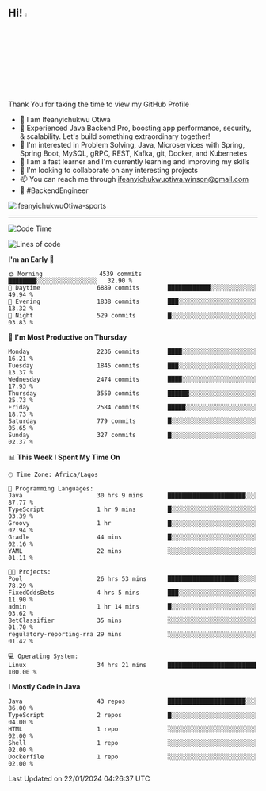 <!-- BLOG-POST-LIST:START --><!-- BLOG-POST-LIST:END -->

## Hi! <img src="https://media.giphy.com/media/hvRJCLFzcasrR4ia7z/giphy.gif" width="4%"> 

Thank You for taking the time to view my GitHub Profile

- 👋 I am Ifeanyichukwu Otiwa
- 🚀 Experienced Java Backend Pro, boosting app performance, security, & scalability. Let's build something extraordinary together!
- 👀 I'm interested in Problem Solving, Java, Microservices with Spring, Spring Boot, MySQL, gRPC, REST, Kafka, git, Docker, and Kubernetes
- 🌱 I am a fast learner and I'm currently learning and improving my skills
- 💞️ I'm looking to collaborate on any interesting projects
- 📫 You can reach me through ifeanyichukwuotiwa.winson@gmail.com
- 🚀 #BackendEngineer

<p align="left" marginTop="10px"> <img src="https://komarev.com/ghpvc/?username=ifeanyichukwuOtiwa-sports&label=Profile%20views&color=0e75b6&style=for-the-badge" alt="ifeanyichukwuOtiwa-sports" /> </p>

***

<!--START_SECTION:waka-->
![Code Time](http://img.shields.io/badge/Code%20Time-2%2C145%20hrs%2025%20mins-blue)

![Lines of code](https://img.shields.io/badge/From%20Hello%20World%20I%27ve%20Written-4.6%20million%20lines%20of%20code-blue)

**I'm an Early 🐤** 

```text
🌞 Morning                4539 commits        ████████░░░░░░░░░░░░░░░░░   32.90 % 
🌆 Daytime                6889 commits        ████████████░░░░░░░░░░░░░   49.94 % 
🌃 Evening                1838 commits        ███░░░░░░░░░░░░░░░░░░░░░░   13.32 % 
🌙 Night                  529 commits         █░░░░░░░░░░░░░░░░░░░░░░░░   03.83 % 
```
📅 **I'm Most Productive on Thursday** 

```text
Monday                   2236 commits        ████░░░░░░░░░░░░░░░░░░░░░   16.21 % 
Tuesday                  1845 commits        ███░░░░░░░░░░░░░░░░░░░░░░   13.37 % 
Wednesday                2474 commits        ████░░░░░░░░░░░░░░░░░░░░░   17.93 % 
Thursday                 3550 commits        ██████░░░░░░░░░░░░░░░░░░░   25.73 % 
Friday                   2584 commits        █████░░░░░░░░░░░░░░░░░░░░   18.73 % 
Saturday                 779 commits         █░░░░░░░░░░░░░░░░░░░░░░░░   05.65 % 
Sunday                   327 commits         █░░░░░░░░░░░░░░░░░░░░░░░░   02.37 % 
```


📊 **This Week I Spent My Time On** 

```text
🕑︎ Time Zone: Africa/Lagos

💬 Programming Languages: 
Java                     30 hrs 9 mins       ██████████████████████░░░   87.77 % 
TypeScript               1 hr 9 mins         █░░░░░░░░░░░░░░░░░░░░░░░░   03.39 % 
Groovy                   1 hr                █░░░░░░░░░░░░░░░░░░░░░░░░   02.94 % 
Gradle                   44 mins             █░░░░░░░░░░░░░░░░░░░░░░░░   02.16 % 
YAML                     22 mins             ░░░░░░░░░░░░░░░░░░░░░░░░░   01.11 % 

🐱‍💻 Projects: 
Pool                     26 hrs 53 mins      ████████████████████░░░░░   78.29 % 
FixedOddsBets            4 hrs 5 mins        ███░░░░░░░░░░░░░░░░░░░░░░   11.90 % 
admin                    1 hr 14 mins        █░░░░░░░░░░░░░░░░░░░░░░░░   03.62 % 
BetClassifier            35 mins             ░░░░░░░░░░░░░░░░░░░░░░░░░   01.70 % 
regulatory-reporting-rra 29 mins             ░░░░░░░░░░░░░░░░░░░░░░░░░   01.42 % 

💻 Operating System: 
Linux                    34 hrs 21 mins      █████████████████████████   100.00 % 
```

**I Mostly Code in Java** 

```text
Java                     43 repos            ██████████████████████░░░   86.00 % 
TypeScript               2 repos             █░░░░░░░░░░░░░░░░░░░░░░░░   04.00 % 
HTML                     1 repo              ░░░░░░░░░░░░░░░░░░░░░░░░░   02.00 % 
Shell                    1 repo              ░░░░░░░░░░░░░░░░░░░░░░░░░   02.00 % 
Dockerfile               1 repo              ░░░░░░░░░░░░░░░░░░░░░░░░░   02.00 % 
```




 Last Updated on 22/01/2024 04:26:37 UTC
<!--END_SECTION:waka-->

<!--
<p align="center">
![trophy](https://github-profile-trophy.vercel.app/?username=ifeanyichukwuOtiwa-sports&theme=onedark) (https://github.com/ryo-ma/github-profile-trophy)
</p>
-->

<!---
ifeanyi-otiwa/ifeanyi-otiwa is a ✨ special ✨ repository because its `README.md` (this file) appears on your GitHub profile.
You can click the Preview link to take a look at your changes.
--->
